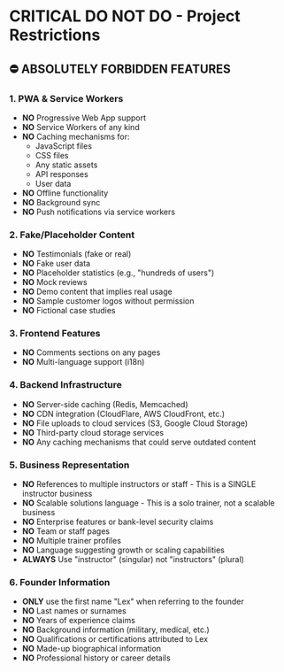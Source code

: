 # CRITICAL DO NOT DO - Project Restrictions

## ⛔ ABSOLUTELY FORBIDDEN FEATURES

### 1. PWA & Service Workers
- **NO** Progressive Web App support
- **NO** Service Workers of any kind
- **NO** Caching mechanisms for:
  - JavaScript files
  - CSS files
  - Any static assets
  - API responses
  - User data
- **NO** Offline functionality
- **NO** Background sync
- **NO** Push notifications via service workers

### 2. Fake/Placeholder Content
- **NO** Testimonials (fake or real)
- **NO** Fake user data
- **NO** Placeholder statistics (e.g., "hundreds of users")
- **NO** Mock reviews
- **NO** Demo content that implies real usage
- **NO** Sample customer logos without permission
- **NO** Fictional case studies

### 3. Frontend Features
- **NO** Comments sections on any pages
- **NO** Multi-language support (i18n)

### 4. Backend Infrastructure
- **NO** Server-side caching (Redis, Memcached)
- **NO** CDN integration (CloudFlare, AWS CloudFront, etc.)
- **NO** File uploads to cloud services (S3, Google Cloud Storage)
- **NO** Third-party cloud storage services
- **NO** Any caching mechanisms that could serve outdated content

### 5. Business Representation
- **NO** References to multiple instructors or staff - This is a SINGLE instructor business
- **NO** Scalable solutions language - This is a solo trainer, not a scalable business
- **NO** Enterprise features or bank-level security claims
- **NO** Team or staff pages
- **NO** Multiple trainer profiles
- **NO** Language suggesting growth or scaling capabilities
- **ALWAYS** Use "instructor" (singular) not "instructors" (plural)

### 6. Founder Information
- **ONLY** use the first name "Lex" when referring to the founder
- **NO** Last names or surnames
- **NO** Years of experience claims
- **NO** Background information (military, medical, etc.)
- **NO** Qualifications or certifications attributed to Lex
- **NO** Made-up biographical information
- **NO** Professional history or career details
